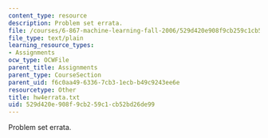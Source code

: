 ```yaml
---
content_type: resource
description: Problem set errata.
file: /courses/6-867-machine-learning-fall-2006/529d420e908f9cb259c1cb52bd26de99_hw4errata.txt
file_type: text/plain
learning_resource_types:
- Assignments
ocw_type: OCWFile
parent_title: Assignments
parent_type: CourseSection
parent_uid: f6c0aa49-6336-7cb3-1ecb-b49c9243ee6e
resourcetype: Other
title: hw4errata.txt
uid: 529d420e-908f-9cb2-59c1-cb52bd26de99
---
```

Problem set errata.

